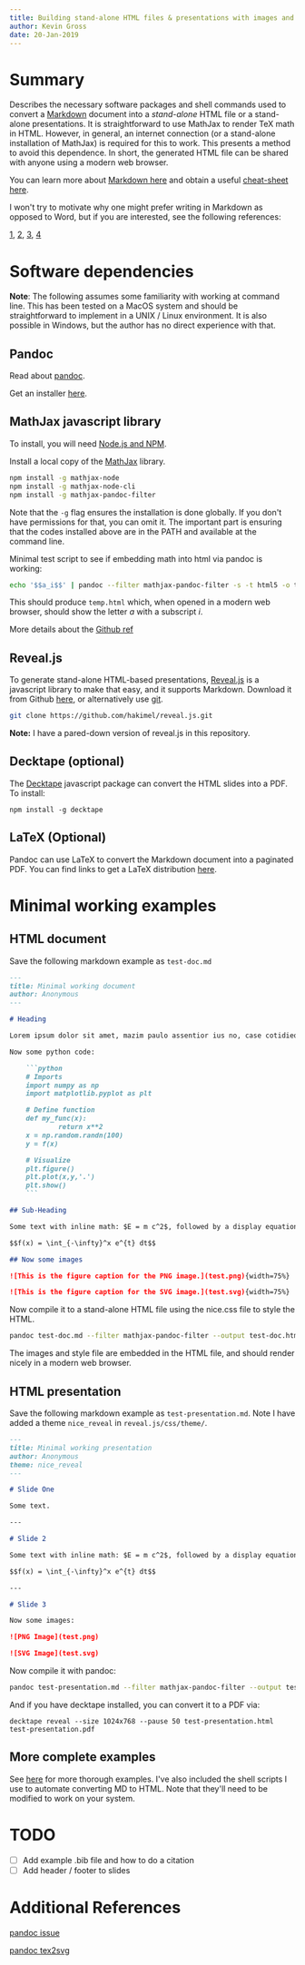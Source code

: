 ```yaml
---
title: Building stand-alone HTML files & presentations with images and math using pandoc, MathJax, and reveal.js
author: Kevin Gross
date: 20-Jan-2019
---
```


# Summary

Describes the necessary software packages and shell commands used to convert a [Markdown][1] document into a *stand-alone* HTML file or a stand-alone presentations. It is straightforward to use MathJax to render TeX math in HTML. However, in general, an internet connection (or a stand-alone installation of MathJax) is required for this to work. This presents a method to avoid this dependence. In short, the generated HTML file can be shared with anyone using a modern web browser.

You can learn more about [Markdown here][2] and obtain a useful [cheat-sheet here][3].

[1]: https://en.wikipedia.org/wiki/Markdown
[2]: https://www.markdownguide.org
[3]: https://guides.github.com/pdfs/markdown-cheatsheet-online.pdf

I won't try to motivate why one might prefer writing in Markdown as opposed to Word, but if you are interested, see the following references:

[1](http://plain-text.co), [2](http://u.arizona.edu/~selisker/post/workflow/), [3](https://blog.kdheepak.com/writing-papers-with-markdown.html), [4](https://raphaelkabo.com/blog/posts/markdown-to-word/)

# Software dependencies

**Note**: The following assumes some familiarity with working at command line. This has been tested on a MacOS system and should be straightforward to implement in a UNIX / Linux environment. It is also possible in Windows, but the author has no direct experience with that.

## Pandoc

Read about [pandoc](https://pandoc.org).

Get an installer [here](https://github.com/jgm/pandoc/releases).

## MathJax javascript library

To install, you will need [Node.js and NPM](https://nodejs.org/en/).

Install a local copy of the [MathJax](https://www.mathjax.org) library.

```bash
npm install -g mathjax-node
npm install -g mathjax-node-cli
npm install -g mathjax-pandoc-filter
```

Note that the `-g` flag ensures the installation is done globally. If you don't have permissions for that, you can omit it. The important part is ensuring that the codes installed above are in the PATH and available at the command line.

Minimal test script to see if embedding math into html via pandoc is working:

```bash
echo '$$a_i$$' | pandoc --filter mathjax-pandoc-filter -s -t html5 -o temp.html
```

This should produce `temp.html` which, when opened in a modern web browser, should show the letter *a* with a subscript *i*.

More details about the [Github ref](https://github.com/lierdakil/mathjax-pandoc-filter)

## Reveal.js

To generate stand-alone HTML-based presentations, [Reveal.js](https://revealjs.com/) is a javascript library to make that easy, and it supports Markdown. Download it from Github [here][dl], or alternatively use [git](https://git-scm.com).

```bash
git clone https://github.com/hakimel/reveal.js.git
```

[dl]: https://github.com/hakimel/reveal.js/releases/

**Note:** I have a pared-down version of reveal.js in this repository.

## Decktape (optional)

The [Decktape][dt] javascript package can convert the HTML slides into a PDF. To install:

```
npm install -g decktape
```

[dt]: https://github.com/astefanutti/decktape

## LaTeX (Optional)

Pandoc can use LaTeX to convert the Markdown document into a paginated PDF. You can find links to get a LaTeX distribution [here](https://www.latex-project.org/get/#tex-distributions).

# Minimal working examples

## HTML document

Save the following markdown example as `test-doc.md`

```markdown
---
title: Minimal working document
author: Anonymous
---

# Heading

Lorem ipsum dolor sit amet, mazim paulo assentior ius no, case cotidieque repudiandae ex sed. Munere nullam ei eum, fierent deleniti usu ut. Pro putant persius facilisi ea, nam ad aperiri consectetuer. At quem iusto mucius pro, eos in tantas adipisci. Eos mazim praesent eu, sea cu wisi insolens democritum. Veritus sapientem conclusionemque eam ne, ea ius dolores probatus recteque, ad nam amet enim nonumes.

Now some python code:

    ```python
    # Imports
    import numpy as np
    import matplotlib.pyplot as plt

    # Define function
    def my_func(x):
    		return x**2
    x = np.random.randn(100)
    y = f(x)

    # Visualize
    plt.figure()
    plt.plot(x,y,'.')
    plt.show()
    ```

## Sub-Heading

Some text with inline math: $E = m c^2$, followed by a display equation.

$$f(x) = \int_{-\infty}^x e^{t} dt$$

## Now some images

![This is the figure caption for the PNG image.](test.png){width=75%}

![This is the figure caption for the SVG image.](test.svg){width=75%}
```

Now compile it to a stand-alone HTML file using the nice.css file to style the HTML.

```bash
pandoc test-doc.md --filter mathjax-pandoc-filter --output test-doc.html --to html5 --from markdown --standalone --self-contained --css nice.css
```

The images and style file are embedded in the HTML file, and should render nicely in a modern web browser.

## HTML presentation

Save the following markdown example as `test-presentation.md`. Note I have added a theme `nice_reveal` in `reveal.js/css/theme/`.

```markdown
---
title: Minimal working presentation
author: Anonymous
theme: nice_reveal
---

# Slide One

Some text.

---

# Slide 2

Some text with inline math: $E = m c^2$, followed by a display equation.

$$f(x) = \int_{-\infty}^x e^{t} dt$$

---

# Slide 3

Now some images:

![PNG Image](test.png)

![SVG Image](test.svg)
```

Now compile it with pandoc:

```bash
pandoc test-presentation.md --filter mathjax-pandoc-filter --output test-presentation.html --to html5 --from markdown --standalone --self-contained -t revealjs -V revealjs-url=./reveal.js/
```

And if you have decktape installed, you can convert it to a PDF via:

```
decktape reveal --size 1024x768 --pause 50 test-presentation.html test-presentation.pdf
```

## More complete examples

See [here](./example/) for more thorough examples. I've also included the shell scripts I use to automate converting MD to HTML. Note that they'll need to be modified to work on your system.

# TODO
- [ ] Add example .bib file and how to do a citation
- [ ] Add header / footer to slides

# Additional References

[pandoc issue](https://github.com/jgm/pandoc/issues/3153)

[pandoc tex2svg](https://github.com/jgm/pandoc-tex2svg)
